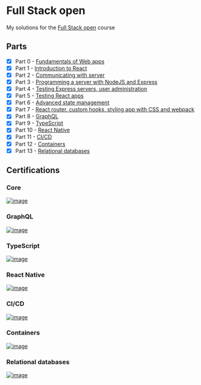 # Full Stack open

My solutions for the [Full Stack open](https://fullstackopen.com) course

## Parts

- [x] Part 0 - [Fundamentals of Web apps](https://fullstackopen.com/en/part0)
- [x] Part 1 - [Introduction to React](https://fullstackopen.com/en/part1)
- [x] Part 2 - [Communicating with server](https://fullstackopen.com/en/part2)
- [x] Part 3 - [Programming a server with NodeJS and Express](https://fullstackopen.com/en/part3)
- [x] Part 4 - [Testing Express servers, user administration](https://fullstackopen.com/en/part4)
- [x] Part 5 - [Testing React apps](https://fullstackopen.com/en/part5)
- [x] Part 6 - [Advanced state management](https://fullstackopen.com/en/part6)
- [x] Part 7 - [React router, custom hooks, styling app with CSS and webpack](https://fullstackopen.com/en/part7)
- [x] Part 8 - [GraphQL](https://fullstackopen.com/en/part8)
- [x] Part 9 - [TypeScript](https://fullstackopen.com/en/part9)
- [x] Part 10 - [React Native](https://fullstackopen.com/en/part10)
- [x] Part 11 - [CI/CD](https://fullstackopen.com/en/part11)
- [x] Part 12 - [Containers](https://fullstackopen.com/en/part12)
- [x] Part 13 - [Relational databases](https://fullstackopen.com/en/part13)

## Certifications

### Core
[![image](https://github.com/sambbaahh/fullstackopen/assets/99816212/717bdc67-2c41-4a81-93f7-b6064b06f5b7)](https://studies.cs.helsinki.fi/stats/api/certificate/fullstackopen/en/1109df76270c09ac93f98d7cbd88b0c0)

### GraphQL
[![image](https://github.com/sambbaahh/fullstackopen/assets/99816212/8b8b98a9-bc2e-4dbb-a1c3-4ed5b6b2f52c)](https://studies.cs.helsinki.fi/stats/api/certificate/fs-graphql/en/f3400043c7ea43902123ec03452d1dcc)

### TypeScript
[![image](https://github.com/sambbaahh/fullstackopen/assets/99816212/9015e2ab-17e6-478c-8f9d-4be8ae912228)](https://studies.cs.helsinki.fi/stats/api/certificate/fs-typescript/en/50356395de67862ff112cbe190a0465a)

### React Native
[![image](https://github.com/sambbaahh/fullstackopen/assets/99816212/08358d42-c5c0-4c71-8f36-edd1dd68ed93)](https://studies.cs.helsinki.fi/stats/api/certificate/fs-react-native-2020/en/99a4c14ea44289564bf2b019eeec9bd1)

### CI/CD
[![image](https://github.com/sambbaahh/fullstackopen/assets/99816212/0648735f-6379-4828-9871-24a9f063954e)](https://studies.cs.helsinki.fi/stats/api/certificate/fs-cicd/en/1ca4991a1b8e1e17cf2666fa02bfcb09)

### Containers
[![image](https://github.com/sambbaahh/fullstackopen/assets/99816212/da43c368-5ca0-444c-a241-b97c91a8d4f1)](https://studies.cs.helsinki.fi/stats/api/certificate/fs-containers/en/5d67baa7d7616bec8ef41f6852debe3f)

### Relational databases
[![image](https://github.com/sambbaahh/fullstackopen/assets/99816212/f2a8da4f-3e6f-4a92-9681-f7df30b91d90)](https://studies.cs.helsinki.fi/stats/api/certificate/fs-psql/en/3202307104e9bb4172e79460ce68d601)




